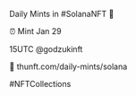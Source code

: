 Daily Mints in #SolanaNFT 🚀

⏰ Mint Jan 29

15UTC @godzukinft

🔗 thunft.com/daily-mints/solana

#NFTCollections